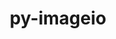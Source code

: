 ---
title: "py-imageio"
layout: cache
categories: [package, develop]
meta: {"versions": ["2.35.1"], "compilers": ["gcc@=11.1.0", "gcc@=11.4.0", "gcc@=9.4.0", "oneapi@=2024.2.1"], "oss": ["ubuntu20.04", "ubuntu22.04"], "platforms": ["linux"], "targets": ["neoverse_v1", "neoverse_v2", "ppc64le", "x86_64_v3"], "stacks": ["data-vis-sdk", "e4s", "e4s-neoverse-v2", "e4s-neoverse_v1", "e4s-oneapi", "e4s-power", "root"], "num_specs": 24, "num_specs_by_stack": {"root": 24, "e4s-power": 6, "data-vis-sdk": 1, "e4s-neoverse_v1": 3, "e4s-neoverse-v2": 1, "e4s": 6, "e4s-oneapi": 7}}
spec_details: [{"hash": "px6wnutdogkxnqysk74a2iybqaycsxcn", "compiler": "gcc@=9.4.0", "versions": ["2.35.1"], "os": "ubuntu20.04", "platform": "linux", "target": "ppc64le", "variants": ["build_system=python_pip"], "stacks": ["root", "e4s-power"], "size": "-", "tarball": "https://binaries.spack.io/develop/build_cache/linux-ubuntu20.04-ppc64le/gcc-9.4.0/py-imageio-2.35.1/linux-ubuntu20.04-ppc64le-gcc-9.4.0-py-imageio-2.35.1-px6wnutdogkxnqysk74a2iybqaycsxcn.spack"}, {"hash": "vkp6sxdjjmpvj5mjkyl66zi6ocez6aty", "compiler": "gcc@=9.4.0", "versions": ["2.35.1"], "os": "ubuntu20.04", "platform": "linux", "target": "ppc64le", "variants": ["build_system=python_pip"], "stacks": ["root", "e4s-power"], "size": "-", "tarball": "https://binaries.spack.io/develop/build_cache/linux-ubuntu20.04-ppc64le/gcc-9.4.0/py-imageio-2.35.1/linux-ubuntu20.04-ppc64le-gcc-9.4.0-py-imageio-2.35.1-vkp6sxdjjmpvj5mjkyl66zi6ocez6aty.spack"}, {"hash": "xtc4qkgbeobk52ir7rlfbcewbaqt7yxe", "compiler": "gcc@=9.4.0", "versions": ["2.35.1"], "os": "ubuntu20.04", "platform": "linux", "target": "ppc64le", "variants": ["build_system=python_pip"], "stacks": ["root", "e4s-power"], "size": "-", "tarball": "https://binaries.spack.io/develop/build_cache/linux-ubuntu20.04-ppc64le/gcc-9.4.0/py-imageio-2.35.1/linux-ubuntu20.04-ppc64le-gcc-9.4.0-py-imageio-2.35.1-xtc4qkgbeobk52ir7rlfbcewbaqt7yxe.spack"}, {"hash": "xhw4r7gjit36twi7ovoqd2jidga6zoxa", "compiler": "gcc@=9.4.0", "versions": ["2.35.1"], "os": "ubuntu20.04", "platform": "linux", "target": "ppc64le", "variants": ["build_system=python_pip"], "stacks": ["root", "e4s-power"], "size": "-", "tarball": "https://binaries.spack.io/develop/build_cache/linux-ubuntu20.04-ppc64le/gcc-9.4.0/py-imageio-2.35.1/linux-ubuntu20.04-ppc64le-gcc-9.4.0-py-imageio-2.35.1-xhw4r7gjit36twi7ovoqd2jidga6zoxa.spack"}, {"hash": "wdav7vuf2bbtvsog4mwzqk7fczbx52se", "compiler": "gcc@=9.4.0", "versions": ["2.35.1"], "os": "ubuntu20.04", "platform": "linux", "target": "ppc64le", "variants": ["build_system=python_pip"], "stacks": ["root", "e4s-power"], "size": "-", "tarball": "https://binaries.spack.io/develop/build_cache/linux-ubuntu20.04-ppc64le/gcc-9.4.0/py-imageio-2.35.1/linux-ubuntu20.04-ppc64le-gcc-9.4.0-py-imageio-2.35.1-wdav7vuf2bbtvsog4mwzqk7fczbx52se.spack"}, {"hash": "vzo6fwurqk3fyu7c55bldyi6q6ojcmet", "compiler": "gcc@=9.4.0", "versions": ["2.35.1"], "os": "ubuntu20.04", "platform": "linux", "target": "ppc64le", "variants": ["build_system=python_pip"], "stacks": ["root", "e4s-power"], "size": "-", "tarball": "https://binaries.spack.io/develop/build_cache/linux-ubuntu20.04-ppc64le/gcc-9.4.0/py-imageio-2.35.1/linux-ubuntu20.04-ppc64le-gcc-9.4.0-py-imageio-2.35.1-vzo6fwurqk3fyu7c55bldyi6q6ojcmet.spack"}, {"hash": "wu4b3xmpt5taduc2fdlefgbzbpnjiubg", "compiler": "gcc@=11.1.0", "versions": ["2.35.1"], "os": "ubuntu20.04", "platform": "linux", "target": "x86_64_v3", "variants": ["build_system=python_pip"], "stacks": ["data-vis-sdk", "root"], "size": "-", "tarball": "https://binaries.spack.io/develop/build_cache/linux-ubuntu20.04-x86_64_v3/gcc-11.1.0/py-imageio-2.35.1/linux-ubuntu20.04-x86_64_v3-gcc-11.1.0-py-imageio-2.35.1-wu4b3xmpt5taduc2fdlefgbzbpnjiubg.spack"}, {"hash": "6of7fo5zdx7cxnoppuuca5ntv6i6vvk6", "compiler": "gcc@=11.4.0", "versions": ["2.35.1"], "os": "ubuntu22.04", "platform": "linux", "target": "neoverse_v1", "variants": ["build_system=python_pip"], "stacks": ["e4s-neoverse_v1", "root"], "size": "-", "tarball": "https://binaries.spack.io/develop/build_cache/linux-ubuntu22.04-neoverse_v1/gcc-11.4.0/py-imageio-2.35.1/linux-ubuntu22.04-neoverse_v1-gcc-11.4.0-py-imageio-2.35.1-6of7fo5zdx7cxnoppuuca5ntv6i6vvk6.spack"}, {"hash": "kcukxfyfkfksb7nfybbijrwpvhvbjzvn", "compiler": "gcc@=11.4.0", "versions": ["2.35.1"], "os": "ubuntu22.04", "platform": "linux", "target": "neoverse_v1", "variants": ["build_system=python_pip"], "stacks": ["e4s-neoverse_v1", "root"], "size": "-", "tarball": "https://binaries.spack.io/develop/build_cache/linux-ubuntu22.04-neoverse_v1/gcc-11.4.0/py-imageio-2.35.1/linux-ubuntu22.04-neoverse_v1-gcc-11.4.0-py-imageio-2.35.1-kcukxfyfkfksb7nfybbijrwpvhvbjzvn.spack"}, {"hash": "rtpnjng6alq7jufpevcd4gple4kplacp", "compiler": "gcc@=11.4.0", "versions": ["2.35.1"], "os": "ubuntu22.04", "platform": "linux", "target": "neoverse_v1", "variants": ["build_system=python_pip"], "stacks": ["e4s-neoverse_v1", "root"], "size": "-", "tarball": "https://binaries.spack.io/develop/build_cache/linux-ubuntu22.04-neoverse_v1/gcc-11.4.0/py-imageio-2.35.1/linux-ubuntu22.04-neoverse_v1-gcc-11.4.0-py-imageio-2.35.1-rtpnjng6alq7jufpevcd4gple4kplacp.spack"}, {"hash": "cewdmdobiydjk3uyiolnfleoz3eeynef", "compiler": "gcc@=11.4.0", "versions": ["2.35.1"], "os": "ubuntu22.04", "platform": "linux", "target": "neoverse_v2", "variants": ["build_system=python_pip"], "stacks": ["e4s-neoverse-v2", "root"], "size": "-", "tarball": "https://binaries.spack.io/develop/build_cache/linux-ubuntu22.04-neoverse_v2/gcc-11.4.0/py-imageio-2.35.1/linux-ubuntu22.04-neoverse_v2-gcc-11.4.0-py-imageio-2.35.1-cewdmdobiydjk3uyiolnfleoz3eeynef.spack"}, {"hash": "4x2y2p6r3guwwo4ygrdtat44c6rmors5", "compiler": "gcc@=11.4.0", "versions": ["2.35.1"], "os": "ubuntu22.04", "platform": "linux", "target": "x86_64_v3", "variants": ["build_system=python_pip"], "stacks": ["root", "e4s"], "size": "-", "tarball": "https://binaries.spack.io/develop/build_cache/linux-ubuntu22.04-x86_64_v3/gcc-11.4.0/py-imageio-2.35.1/linux-ubuntu22.04-x86_64_v3-gcc-11.4.0-py-imageio-2.35.1-4x2y2p6r3guwwo4ygrdtat44c6rmors5.spack"}, {"hash": "uxjekiyu3e5qapdwi7aymiowrbrvltp5", "compiler": "gcc@=11.4.0", "versions": ["2.35.1"], "os": "ubuntu22.04", "platform": "linux", "target": "x86_64_v3", "variants": ["build_system=python_pip"], "stacks": ["root", "e4s"], "size": "-", "tarball": "https://binaries.spack.io/develop/build_cache/linux-ubuntu22.04-x86_64_v3/gcc-11.4.0/py-imageio-2.35.1/linux-ubuntu22.04-x86_64_v3-gcc-11.4.0-py-imageio-2.35.1-uxjekiyu3e5qapdwi7aymiowrbrvltp5.spack"}, {"hash": "uj7xcrk3dm6d5y7sfaituswnorptvxmr", "compiler": "gcc@=11.4.0", "versions": ["2.35.1"], "os": "ubuntu22.04", "platform": "linux", "target": "x86_64_v3", "variants": ["build_system=python_pip"], "stacks": ["root", "e4s"], "size": "-", "tarball": "https://binaries.spack.io/develop/build_cache/linux-ubuntu22.04-x86_64_v3/gcc-11.4.0/py-imageio-2.35.1/linux-ubuntu22.04-x86_64_v3-gcc-11.4.0-py-imageio-2.35.1-uj7xcrk3dm6d5y7sfaituswnorptvxmr.spack"}, {"hash": "nnwdw3t5ouzeoonrmwxqbd2scvak65sl", "compiler": "gcc@=11.4.0", "versions": ["2.35.1"], "os": "ubuntu22.04", "platform": "linux", "target": "x86_64_v3", "variants": ["build_system=python_pip"], "stacks": ["root", "e4s"], "size": "-", "tarball": "https://binaries.spack.io/develop/build_cache/linux-ubuntu22.04-x86_64_v3/gcc-11.4.0/py-imageio-2.35.1/linux-ubuntu22.04-x86_64_v3-gcc-11.4.0-py-imageio-2.35.1-nnwdw3t5ouzeoonrmwxqbd2scvak65sl.spack"}, {"hash": "ans6d4ihwc4yxgmq7o7o3ghbm2ubhdvl", "compiler": "gcc@=11.4.0", "versions": ["2.35.1"], "os": "ubuntu22.04", "platform": "linux", "target": "x86_64_v3", "variants": ["build_system=python_pip"], "stacks": ["root", "e4s"], "size": "-", "tarball": "https://binaries.spack.io/develop/build_cache/linux-ubuntu22.04-x86_64_v3/gcc-11.4.0/py-imageio-2.35.1/linux-ubuntu22.04-x86_64_v3-gcc-11.4.0-py-imageio-2.35.1-ans6d4ihwc4yxgmq7o7o3ghbm2ubhdvl.spack"}, {"hash": "5svuzasbap5zwabu2lt26ocxtwsks2vc", "compiler": "gcc@=11.4.0", "versions": ["2.35.1"], "os": "ubuntu22.04", "platform": "linux", "target": "x86_64_v3", "variants": ["build_system=python_pip"], "stacks": ["root", "e4s"], "size": "-", "tarball": "https://binaries.spack.io/develop/build_cache/linux-ubuntu22.04-x86_64_v3/gcc-11.4.0/py-imageio-2.35.1/linux-ubuntu22.04-x86_64_v3-gcc-11.4.0-py-imageio-2.35.1-5svuzasbap5zwabu2lt26ocxtwsks2vc.spack"}, {"hash": "ap4dcb4auhaosi6vaj2q33lmnvduz4vz", "compiler": "oneapi@=2024.2.1", "versions": ["2.35.1"], "os": "ubuntu22.04", "platform": "linux", "target": "x86_64_v3", "variants": ["build_system=python_pip"], "stacks": ["e4s-oneapi", "root"], "size": "-", "tarball": "https://binaries.spack.io/develop/build_cache/linux-ubuntu22.04-x86_64_v3/oneapi-2024.2.1/py-imageio-2.35.1/linux-ubuntu22.04-x86_64_v3-oneapi-2024.2.1-py-imageio-2.35.1-ap4dcb4auhaosi6vaj2q33lmnvduz4vz.spack"}, {"hash": "bofzon7ty224my7vyvxhtx3gmqvunjdx", "compiler": "oneapi@=2024.2.1", "versions": ["2.35.1"], "os": "ubuntu22.04", "platform": "linux", "target": "x86_64_v3", "variants": ["build_system=python_pip"], "stacks": ["e4s-oneapi", "root"], "size": "-", "tarball": "https://binaries.spack.io/develop/build_cache/linux-ubuntu22.04-x86_64_v3/oneapi-2024.2.1/py-imageio-2.35.1/linux-ubuntu22.04-x86_64_v3-oneapi-2024.2.1-py-imageio-2.35.1-bofzon7ty224my7vyvxhtx3gmqvunjdx.spack"}, {"hash": "7tkwnvkn5inovd5rcr2hrsws5q5w7huq", "compiler": "oneapi@=2024.2.1", "versions": ["2.35.1"], "os": "ubuntu22.04", "platform": "linux", "target": "x86_64_v3", "variants": ["build_system=python_pip"], "stacks": ["e4s-oneapi", "root"], "size": "-", "tarball": "https://binaries.spack.io/develop/build_cache/linux-ubuntu22.04-x86_64_v3/oneapi-2024.2.1/py-imageio-2.35.1/linux-ubuntu22.04-x86_64_v3-oneapi-2024.2.1-py-imageio-2.35.1-7tkwnvkn5inovd5rcr2hrsws5q5w7huq.spack"}, {"hash": "ftlauvyqkxzfdf7u75as2tyb2j3tg5i7", "compiler": "oneapi@=2024.2.1", "versions": ["2.35.1"], "os": "ubuntu22.04", "platform": "linux", "target": "x86_64_v3", "variants": ["build_system=python_pip"], "stacks": ["e4s-oneapi", "root"], "size": "-", "tarball": "https://binaries.spack.io/develop/build_cache/linux-ubuntu22.04-x86_64_v3/oneapi-2024.2.1/py-imageio-2.35.1/linux-ubuntu22.04-x86_64_v3-oneapi-2024.2.1-py-imageio-2.35.1-ftlauvyqkxzfdf7u75as2tyb2j3tg5i7.spack"}, {"hash": "u2gtcs6niculzhcar5fysdystqxezhn4", "compiler": "oneapi@=2024.2.1", "versions": ["2.35.1"], "os": "ubuntu22.04", "platform": "linux", "target": "x86_64_v3", "variants": ["build_system=python_pip"], "stacks": ["e4s-oneapi", "root"], "size": "-", "tarball": "https://binaries.spack.io/develop/build_cache/linux-ubuntu22.04-x86_64_v3/oneapi-2024.2.1/py-imageio-2.35.1/linux-ubuntu22.04-x86_64_v3-oneapi-2024.2.1-py-imageio-2.35.1-u2gtcs6niculzhcar5fysdystqxezhn4.spack"}, {"hash": "nqiwhiv2aw2jmj75mk2mwkfswy4ad3kt", "compiler": "oneapi@=2024.2.1", "versions": ["2.35.1"], "os": "ubuntu22.04", "platform": "linux", "target": "x86_64_v3", "variants": ["build_system=python_pip"], "stacks": ["e4s-oneapi", "root"], "size": "-", "tarball": "https://binaries.spack.io/develop/build_cache/linux-ubuntu22.04-x86_64_v3/oneapi-2024.2.1/py-imageio-2.35.1/linux-ubuntu22.04-x86_64_v3-oneapi-2024.2.1-py-imageio-2.35.1-nqiwhiv2aw2jmj75mk2mwkfswy4ad3kt.spack"}, {"hash": "z72wdv2umcxlqcrlkvt7uxw5fxhosq6l", "compiler": "oneapi@=2024.2.1", "versions": ["2.35.1"], "os": "ubuntu22.04", "platform": "linux", "target": "x86_64_v3", "variants": ["build_system=python_pip"], "stacks": ["e4s-oneapi", "root"], "size": "-", "tarball": "https://binaries.spack.io/develop/build_cache/linux-ubuntu22.04-x86_64_v3/oneapi-2024.2.1/py-imageio-2.35.1/linux-ubuntu22.04-x86_64_v3-oneapi-2024.2.1-py-imageio-2.35.1-z72wdv2umcxlqcrlkvt7uxw5fxhosq6l.spack"}]
---